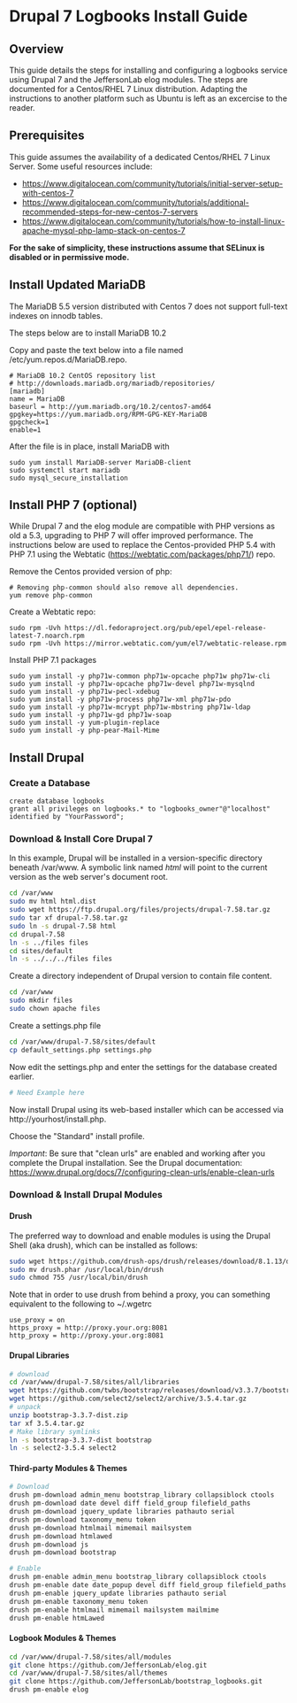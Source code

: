 # Drupal 7 Logbooks Install Guide

## Overview
This guide details the steps for installing and configuring a logbooks service using Drupal 7 and the JeffersonLab elog modules.
The steps are documented for a Centos/RHEL 7 Linux distribution.  Adapting the instructions to another platform such as Ubuntu
is left as an excercise to the reader.

## Prerequisites
This guide assumes the availability of a dedicated Centos/RHEL 7 Linux Server.  Some useful resources include:

* https://www.digitalocean.com/community/tutorials/initial-server-setup-with-centos-7
* https://www.digitalocean.com/community/tutorials/additional-recommended-steps-for-new-centos-7-servers
* https://www.digitalocean.com/community/tutorials/how-to-install-linux-apache-mysql-php-lamp-stack-on-centos-7

**For the sake of simplicity, these instructions assume that SELinux is disabled or in permissive mode.**

## Install Updated MariaDB 
The MariaDB 5.5 version distributed with Centos 7 does not support full-text indexes on innodb tables.  

The steps below are to install MariaDB 10.2


Copy and paste the text below into a file named /etc/yum.repos.d/MariaDB.repo.
````
# MariaDB 10.2 CentOS repository list
# http://downloads.mariadb.org/mariadb/repositories/
[mariadb]
name = MariaDB
baseurl = http://yum.mariadb.org/10.2/centos7-amd64
gpgkey=https://yum.mariadb.org/RPM-GPG-KEY-MariaDB
gpgcheck=1
enable=1
````
After the file is in place, install MariaDB with
````
sudo yum install MariaDB-server MariaDB-client
sudo systemctl start mariadb
sudo mysql_secure_installation
````

## Install PHP 7 (optional)
While Drupal 7 and the elog module are compatible with PHP versions as old a 5.3, upgrading to PHP 7 will offer improved
performance.  The instructions below are used to replace the Centos-provided PHP 5.4 with PHP 7.1 using the Webtatic 
(https://webtatic.com/packages/php71/) repo.

Remove the Centos provided version of php:
````
# Removing php-common should also remove all dependencies.
yum remove php-common
````

Create a Webtatic repo:
````
sudo rpm -Uvh https://dl.fedoraproject.org/pub/epel/epel-release-latest-7.noarch.rpm
sudo rpm -Uvh https://mirror.webtatic.com/yum/el7/webtatic-release.rpm
````

Install PHP 7.1 packages
````
sudo yum install -y php71w-common php71w-opcache php71w php71w-cli
sudo yum install -y php71w-opcache php71w-devel php71w-mysqlnd
sudo yum install -y php71w-pecl-xdebug
sudo yum install -y php71w-process php71w-xml php71w-pdo
sudo yum install -y php71w-mcrypt php71w-mbstring php71w-ldap
sudo yum install -y php71w-gd php71w-soap
sudo yum install -y yum-plugin-replace
sudo yum install -y php-pear-Mail-Mime
````

## Install Drupal

### Create a Database
````mysql
create database logbooks
grant all privileges on logbooks.* to "logbooks_owner"@"localhost" identified by "YourPassword";
````

### Download & Install Core Drupal 7
In this example, Drupal will be installed in a version-specific directory beneath /var/www.  A symbolic link 
named _html_ will point to the current version as the web server's document root.

````bash
cd /var/www
sudo mv html html.dist
sudo wget https://ftp.drupal.org/files/projects/drupal-7.58.tar.gz
sudo tar xf drupal-7.58.tar.gz 
sudo ln -s drupal-7.58 html
cd drupal-7.58
ln -s ../files files
cd sites/default
ln -s ../../../files files
````

Create a directory independent of Drupal version to contain file content.
````bash
cd /var/www
sudo mkdir files
sudo chown apache files
````

Create a settings.php file
````bash
cd /var/www/drupal-7.58/sites/default
cp default_settings.php settings.php
````
Now edit the settings.php and enter the settings for the database created earlier.

````bash
# Need Example here
````

Now install Drupal using its web-based installer which can be accessed via http://yourhost/install.php.

Choose the "Standard" install profile.

*Important*: Be sure that "clean urls" are enabled and working after you complete the Drupal installation.
See the Drupal documentation: https://www.drupal.org/docs/7/configuring-clean-urls/enable-clean-urls

### Download & Install Drupal Modules

#### Drush

The preferred way to download and enable modules is using the Drupal Shell (aka drush), which can be installed as follows:
````bash
sudo wget https://github.com/drush-ops/drush/releases/download/8.1.13/drush.phar
sudo mv drush.phar /usr/local/bin/drush
sudo chmod 755 /usr/local/bin/drush
````
Note that in order to use drush from behind a proxy, you can something equivalent to the following to ~/.wgetrc
````
use_proxy = on
https_proxy = http://proxy.your.org:8081
http_proxy = http://proxy.your.org:8081
````

#### Drupal Libraries
````bash
# download
cd /var/www/drupal-7.58/sites/all/libraries
wget https://github.com/twbs/bootstrap/releases/download/v3.3.7/bootstrap-3.3.7-dist.zip
wget https://github.com/select2/select2/archive/3.5.4.tar.gz
# unpack
unzip bootstrap-3.3.7-dist.zip
tar xf 3.5.4.tar.gz
# Make library symlinks
ln -s bootstrap-3.3.7-dist bootstrap
ln -s select2-3.5.4 select2
````

#### Third-party Modules & Themes

````bash
# Download
drush pm-download admin_menu bootstrap_library collapsiblock ctools
drush pm-download date devel diff field_group filefield_paths
drush pm-download jquery_update libraries pathauto serial 
drush pm-download taxonomy_menu token
drush pm-download htmlmail mimemail mailsystem
drush pm-download htmlawed 
drush pm-download js 
drush pm-download bootstrap

# Enable
drush pm-enable admin_menu bootstrap_library collapsiblock ctools
drush pm-enable date date_popup devel diff field_group filefield_paths
drush pm-enable jquery_update libraries pathauto serial 
drush pm-enable taxonomy_menu token
drush pm-enable htmlmail mimemail mailsystem mailmime
drush pm-enable htmLawed 
````

#### Logbook Modules & Themes
````bash
cd /var/www/drupal-7.58/sites/all/modules
git clone https://github.com/JeffersonLab/elog.git
cd /var/www/drupal-7.58/sites/all/themes
git clone https://github.com/JeffersonLab/bootstrap_logbooks.git
drush pm-enable elog 
````

